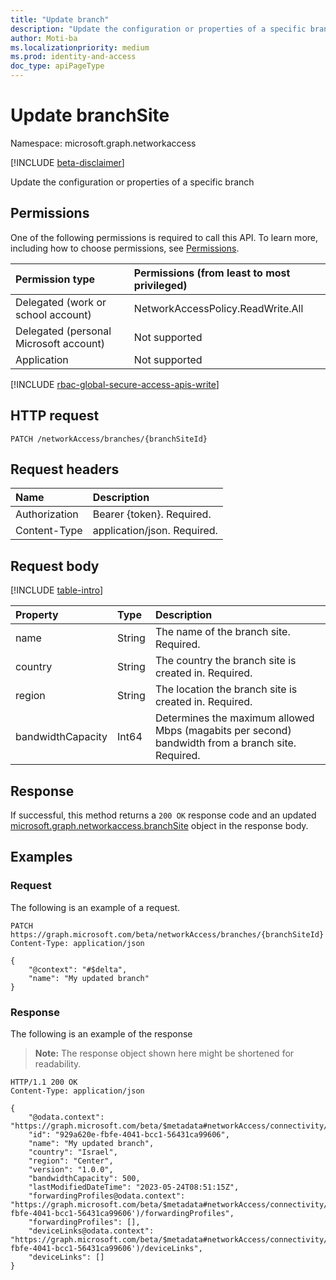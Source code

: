 ```yaml
---
title: "Update branch"
description: "Update the configuration or properties of a specific branch"
author: Moti-ba
ms.localizationpriority: medium
ms.prod: identity-and-access
doc_type: apiPageType
---
```


# Update branchSite
Namespace: microsoft.graph.networkaccess

[!INCLUDE [beta-disclaimer](../../includes/beta-disclaimer.md)]

Update the configuration or properties of a specific branch

## Permissions
One of the following permissions is required to call this API. To learn more, including how to choose permissions, see [Permissions](/graph/permissions-reference).

|Permission type|Permissions (from least to most privileged)|
|:---|:---|
|Delegated (work or school account)|NetworkAccessPolicy.ReadWrite.All|
|Delegated (personal Microsoft account)|Not supported|
|Application|Not supported|

[!INCLUDE [rbac-global-secure-access-apis-write](../includes/rbac-for-apis/rbac-global-secure-access-apis-write.md)]

## HTTP request

<!-- {
  "blockType": "ignored"
}
-->
``` http
PATCH /networkAccess/branches/{branchSiteId}
```

## Request headers
|Name|Description|
|:---|:---|
|Authorization|Bearer {token}. Required.|
|Content-Type|application/json. Required.|

## Request body
[!INCLUDE [table-intro](../../includes/update-property-table-intro.md)]


|Property|Type|Description|
|:---|:---|:---|
|name|String|The name of the branch site. Required.|
|country|String|The country the branch site is created in. Required.|
|region|String|The location the branch site is created in. Required.|
|bandwidthCapacity|Int64|Determines the maximum allowed Mbps (magabits per second) bandwidth from a branch site. Required.|

## Response

If successful, this method returns a `200 OK` response code and an updated [microsoft.graph.networkaccess.branchSite](../resources/networkaccess-branchsite.md) object in the response body.

## Examples

### Request

The following is an example of a request.
<!-- {
  "blockType": "request",
  "name": "update_branchsite"
}
-->
``` http
PATCH https://graph.microsoft.com/beta/networkAccess/branches/{branchSiteId}
Content-Type: application/json

{
    "@context": "#$delta",
    "name": "My updated branch"
}
```


### Response
The following is an example of the response
>**Note:** The response object shown here might be shortened for readability.
<!-- {
  "blockType": "response",
  "truncated": true
}
-->
``` http
HTTP/1.1 200 OK
Content-Type: application/json

{
    "@odata.context": "https://graph.microsoft.com/beta/$metadata#networkAccess/connectivity/branches/$entity",
    "id": "929a620e-fbfe-4041-bcc1-56431ca99606",
    "name": "My updated branch",
    "country": "Israel",
    "region": "Center",
    "version": "1.0.0",
    "bandwidthCapacity": 500,
    "lastModifiedDateTime": "2023-05-24T08:51:15Z",
    "forwardingProfiles@odata.context": "https://graph.microsoft.com/beta/$metadata#networkAccess/connectivity/branches('929a620e-fbfe-4041-bcc1-56431ca99606')/forwardingProfiles",
    "forwardingProfiles": [],
    "deviceLinks@odata.context": "https://graph.microsoft.com/beta/$metadata#networkAccess/connectivity/branches('929a620e-fbfe-4041-bcc1-56431ca99606')/deviceLinks",
    "deviceLinks": []
}
```


